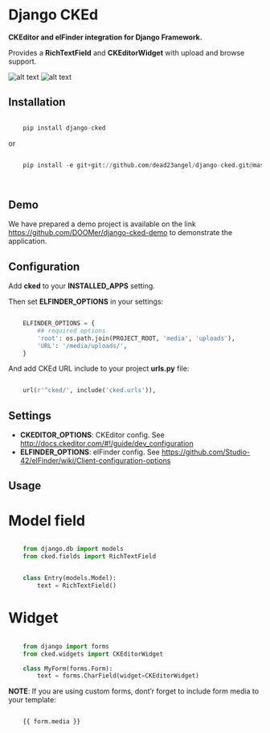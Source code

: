 Django CKEd
===========

**CKEditor and elFinder integration for Django Framework.**

Provides a **RichTextField** and **CKEditorWidget** with upload and
browse support.

![alt text](https://github.com/dead23angel/django-cked/blob/master/img/ckeditor.jpg "CKEditor")
![alt text](https://github.com/dead23angel/django-cked/blob/master/img/elfinder.jpg "elFinder")

Installation
------------

```python

    pip install django-cked

```

or

```python

    pip install -e git+git://github.com/dead23angel/django-cked.git@master

    
```

Demo
----

We have prepared a demo project is available on the link https://github.com/DOOMer/django-cked-demo to demonstrate the application.

Configuration
-------------

Add **cked** to your **INSTALLED_APPS** setting.

Then set **ELFINDER_OPTIONS** in your settings:

```python

    ELFINDER_OPTIONS = {
        ## required options
        'root': os.path.join(PROJECT_ROOT, 'media', 'uploads'),
        'URL': '/media/uploads/',
    }

```

And add CKEd URL include to your project **urls.py** file:

```python

    url(r'^cked/', include('cked.urls')),

```

Settings
--------

-  **CKEDITOR\_OPTIONS**: CKEditor config. See
   http://docs.ckeditor.com/#!/guide/dev_configuration
-  **ELFINDER\_OPTIONS**: elFinder config. See
   https://github.com/Studio-42/elFinder/wiki/Client-configuration-options

Usage
-----

Model field
===========

```python

    from django.db import models
    from cked.fields import RichTextField


    class Entry(models.Model):
        text = RichTextField()

```

Widget
======

```python

    from django import forms
    from cked.widgets import CKEditorWidget

    class MyForm(forms.Form):
        text = forms.CharField(widget=CKEditorWidget)

```

**NOTE**: If you are using custom forms, dont’r forget to include form
media to your template:

```python

    {{ form.media }}
    
```

